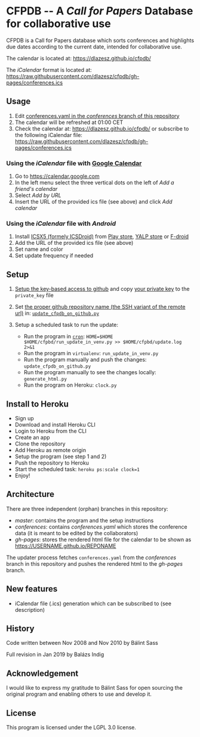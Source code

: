 # CFPDB -- A _Call for Papers_ Database for collaborative use
CFPDB is a Call for Papers database which sorts conferences and highlights due dates according to the current date, intended for collaborative use.

The calendar is located at: https://dlazesz.github.io/cfpdb/

The _iCalendar_ format is located at: https://raw.githubusercontent.com/dlazesz/cfpdb/gh-pages/conferences.ics


## Usage

1) Edit [conferences.yaml in the _conferences_ branch of this repository](https://github.com/dlazesz/cfpdb/blob/conferences/conferences.yaml)
2) The calendar will be refreshed at 01:00 CET
3) Check the calendar at: https://dlazesz.github.io/cfpdb/ or subscribe to the following iCalendar file: https://raw.githubusercontent.com/dlazesz/cfpdb/gh-pages/conferences.ics

### Using the _iCalendar_ file with [Google Calendar](https://calendar.google.com)

1) Go to https://calendar.google.com
2) In the left menu select the three vertical dots on the left of _Add a friend's calendar_
3) Select _Add by URL_
4) Insert the URL of the provided ics file (see above) and click _Add calendar_ 

### Using the _iCalendar_ file with _Android_

1) Install [ICSX5 (formely ICSDroid)](https://icsx5.bitfire.at/) from [Play store](https://play.google.com/store/apps/details?id=at.bitfire.icsdroid&hl=en_US), [YALP store](https://f-droid.org/en/packages/com.github.yeriomin.yalpstore/) or [F-droid](https://f-droid.org/en/packages/at.bitfire.icsdroid/)
2) Add the URL of the provided ics file (see above)
3) Set name and color
4) Set update frequency if needed 

## Setup

1. [Setup the key-based access to github](https://help.github.com/articles/adding-a-new-ssh-key-to-your-github-account/) and copy [your private key](https://help.github.com/articles/generating-a-new-ssh-key-and-adding-it-to-the-ssh-agent/) to the `private_key` file
2. Set [the proper github repository name (the SSH variant of the remote url)](https://help.github.com/articles/which-remote-url-should-i-use/) in: [`update_cfpdb_on_github.py`](https://github.com/dlazesz/cfpdb/blob/master/update_cfpdb_on_github.py#L22)
3. Setup a scheduled task to run the update:

    - Run the program in [`cron`](https://www.raspberrypi.org/documentation/linux/usage/cron.md): `HOME=$HOME $HOME/cfpbd/run_update_in_venv.py >> $HOME/cfpbd/update.log 2>&1`
    - Run the program in `virtualenv`: `run_update_in_venv.py`
    - Run the program manually and push the changes: `update_cfpdb_on_github.py`
    - Run the program manually to see the changes locally: `generate_html.py`
    - Run the program on Heroku: `clock.py`

## Install to Heroku

  - Sign up
  - Download and install Heroku CLI
  - Login to Heroku from the CLI
  - Create an app
  - Clone the repository
  - Add Heroku as remote origin
  - Setup the program (see step 1 and 2)
  - Push the repository to Heroku
  - Start the scheduled task: `heroku ps:scale clock=1`
  - Enjoy!

## Architecture

There are three independent (orphan) branches in this repository:

- _master_: contains the program and the setup instructions
- _conferences_: contains _conferences.yaml_ which stores the conference data (it is meant to be edited by the collaborators)
- _gh-pages_: stores the rendered html file for the calendar to be shown as https://USERNAME.github.io/REPONAME

The updater process fetches `conferences.yaml` from the _conferences_ branch in this repository and pushes the rendered html to the _gh-pages_ branch.

## New features

- iCalendar file (.ics) generation which can be subscribed to (see description)

## History
Code written between Nov 2008 and Nov 2010 by Bálint Sass

Full revision in Jan 2019 by Balázs Indig

## Acknowledgement

I would like to express my gratitude to Bálint Sass for open sourcing the original program and enabling others to use and develop it.

## License

This program is licensed under the LGPL 3.0 license.
